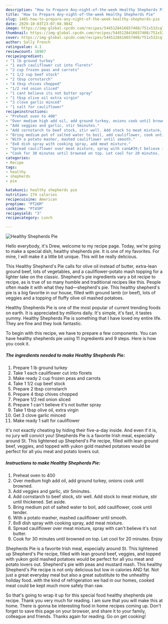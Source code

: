 ```yaml
---
description: "How to Prepare Any-night-of-the-week Healthy Shepherds Pie"
title: "How to Prepare Any-night-of-the-week Healthy Shepherds Pie"
slug: 1485-how-to-prepare-any-night-of-the-week-healthy-shepherds-pie
date: 2020-10-03T23:07:04.984Z
image: https://img-global.cpcdn.com/recipes/5445128416657408/751x532cq70/healthy-shepherds-pie-recipe-main-photo.jpg
thumbnail: https://img-global.cpcdn.com/recipes/5445128416657408/751x532cq70/healthy-shepherds-pie-recipe-main-photo.jpg
cover: https://img-global.cpcdn.com/recipes/5445128416657408/751x532cq70/healthy-shepherds-pie-recipe-main-photo.jpg
author: Sally French
ratingvalue: 4.1
reviewcount: 16967
recipeingredient:
- "1 lb ground turkey"
- "1 each cauliflower cut into florets"
- "2 cup frozen peas and carrots"
- "1 1/2 cup beef stock"
- "2 tbsp cornstarch"
- "4 tbsp chives chopped"
- "1/2 red onion sliced"
- "1 cant believe its not butter spray"
- "1 tbsp olive oil extra virgin"
- "3 clove garlic minced"
- "1 salt for cauliflower"
recipeinstructions:
- "Preheat oven to 400"
- "Over medium high add oil, add ground turkey, onions cook until browned."
- "Add veggies and garlic, stir 5minutes."
- "Add cornstarch to beef stock, stir well. Add stock to meat mixture, stir until thickened. Set aside."
- "Bring medium pot of salted water to boil, add cauliflower, cook until tender."
- "With a potato masher, mashed cauliflower until smooth."
- "8x8 dish spray with cooking spray, add meat mixture."
- "Spread cauliflower over meat mixture, spray with can&#39;t believe it&#39;s not butter."
- "Cook for 30 minutes until browned on top. Let cool for 20 minutes.  Enjoy"
categories:
- Recipe
tags:
- healthy
- shepherds
- pie

katakunci: healthy shepherds pie 
nutrition: 274 calories
recipecuisine: American
preptime: "PT26M"
cooktime: "PT45M"
recipeyield: "3"
recipecategory: Lunch

---
```



![Healthy Shepherds Pie](https://img-global.cpcdn.com/recipes/5445128416657408/751x532cq70/healthy-shepherds-pie-recipe-main-photo.jpg)

Hello everybody, it's Drew, welcome to my recipe page. Today, we're going to make a special dish, healthy shepherds pie. It is one of my favorites. For mine, I will make it a little bit unique. This will be really delicious.

This Healthy Shepherd&#39;s Pie calls for olive oil instead of butter, extra-lean ground beef, lots of vegetables, and a cauliflower-potato mash topping for a lighter take on the classic. Shepherd&#39;s pie ingredients vary a bit recipe to recipe, as is true of so many humble and traditional recipes like this. People often made it with what they had—shepherd&#39;s pie. This healthy shepherd&#39;s pie is a big favorite in our house, filled with ground lamb (or beef), lots of veggies and a topping of fluffy olive oil mashed potatoes.

Healthy Shepherds Pie is one of the most popular of current trending foods on earth. It is appreciated by millions daily. It's simple, it's fast, it tastes yummy. Healthy Shepherds Pie is something that I have loved my entire life. They are fine and they look fantastic.


To begin with this recipe, we have to prepare a few components. You can have healthy shepherds pie using 11 ingredients and 9 steps. Here is how you cook it.

<!--inarticleads1-->

##### The ingredients needed to make Healthy Shepherds Pie:

1. Prepare 1 lb ground turkey
1. Take 1 each cauliflower cut into florets
1. Make ready 2 cup frozen peas and carrots
1. Take 1 1/2 cup beef stock
1. Prepare 2 tbsp cornstarch
1. Prepare 4 tbsp chives chopped
1. Prepare 1/2 red onion sliced
1. Prepare 1 can&#39;t believe it&#39;s not butter spray
1. Take 1 tbsp olive oil, extra virgin
1. Get 3 clove garlic minced
1. Make ready 1 salt for cauliflower


It&#39;s not exactly cheating by hiding their five-a-day inside. And even if it is, no jury will convict you! Shepherds Pie is a favorite Irish meal, especially around St. This lightened up Shepherd&#39;s Pie recipe, filled with lean ground beef, veggies, and topped with yukon gold mashed potatoes would be perfect for all you meat and potato lovers out. 

<!--inarticleads2-->

##### Instructions to make Healthy Shepherds Pie:

1. Preheat oven to 400
1. Over medium high add oil, add ground turkey, onions cook until browned.
1. Add veggies and garlic, stir 5minutes.
1. Add cornstarch to beef stock, stir well. Add stock to meat mixture, stir until thickened. Set aside.
1. Bring medium pot of salted water to boil, add cauliflower, cook until tender.
1. With a potato masher, mashed cauliflower until smooth.
1. 8x8 dish spray with cooking spray, add meat mixture.
1. Spread cauliflower over meat mixture, spray with can&#39;t believe it&#39;s not butter.
1. Cook for 30 minutes until browned on top. Let cool for 20 minutes.  Enjoy


Shepherds Pie is a favorite Irish meal, especially around St. This lightened up Shepherd&#39;s Pie recipe, filled with lean ground beef, veggies, and topped with yukon gold mashed potatoes would be perfect for all you meat and potato lovers out. Shepherd&#39;s pie with peas and mustard mash. This healthy Shepherd&#39;s Pie recipe is not only delicious but low in calories AND fat. Not just a great everyday meal but also a great substitute to the unhealthy holiday food..with the kind of refrigeration we had in our homes, cooked meat could be kept much more safely than raw. 

So that's going to wrap it up for this special food healthy shepherds pie recipe. Thank you very much for reading. I am sure that you will make this at home. There is gonna be interesting food in home recipes coming up. Don't forget to save this page on your browser, and share it to your family, colleague and friends. Thanks again for reading. Go on get cooking!
